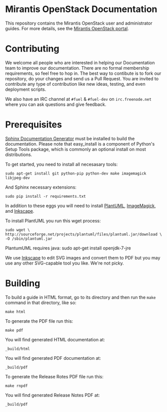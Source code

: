 
Mirantis OpenStack Documentation
=================================

This repository contains the Mirantis OpenStack user and administrator 
guides. For more details, see the [Mirantis OpenStack 
portal](http://software.mirantis.com "Mirantis OpenStack portal").

Contributing
============

We welcome all people who are interested in helping our Documentation team 
to improve our documentation. There are no formal membership requirements, 
so feel free to hop in. The best way to contibute is to fork our repository, 
do your changes and send us a Pull Request. You are invited to contribute 
any type of contribution like new ideas, testing, and even deployment scripts.

We also have an IRC channel at ``#fuel`` & ``#fuel-dev``  on ``irc.freenode.net`` 
where you can ask questions and give feedback. 

Prerequisites
=============

[Sphinx Documentation Generator](http://sphinx-doc.org/ "Sphinx 
Documentation Generator") must be installed to build the documentation. 
Please note that easy_install is a component of Python's Setup Tools 
package, which is commonly an optional install on most distributions.


To get started, you need to install all necesasary tools:
    
    sudo apt-get install git python-pip python-dev make imagemagick libjpeg-dev

And Sphinx necessary extensions:

    sudo pip install -r requirements.txt

In addition to these eggs you will need to install 
[PlantUML](http://plantuml.sourceforge.net/ "PlantUML"), 
[ImageMagick](http://www.imagemagick.org/ "ImageMagick"), and
[Inkscape](http://inkscape.org/ "Inkscape").

To install PlantUML you run this wget process:

    sudo wget \
    http://sourceforge.net/projects/plantuml/files/plantuml.jar/download \
    -O /sbin/plantuml.jar

PlantumUML requires java:
    sudo apt-get install openjdk-7-jre

We use [Inkscape](http://inkscape.org/ "Inkscape") to edit SVG images
and convert them to PDF but you may use any other SVG-capable tool you
like. We're not picky.

Building
========

To build a guide in HTML format, go to its directory and then run the 
``make`` command in that directory, like so:

    make html

To generate the PDF file run this:

    make pdf

You will find generated HTML documentation at:

    _build/html
    
You will find generated PDF documentation at:

	_build/pdf


To generate the Release Rotes PDF file run this:

    make rnpdf

You will find generated Release Notes PDF at:

    _build/pdf

